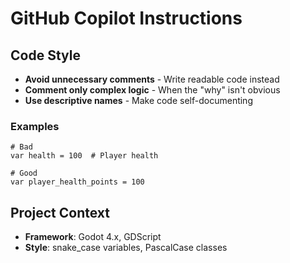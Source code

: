 # GitHub Copilot Instructions

## Code Style

- **Avoid unnecessary comments** - Write readable code instead
- **Comment only complex logic** - When the "why" isn't obvious
- **Use descriptive names** - Make code self-documenting

### Examples

```gdscript
# Bad
var health = 100  # Player health

# Good
var player_health_points = 100
```

## Project Context

- **Framework**: Godot 4.x, GDScript
- **Style**: snake_case variables, PascalCase classes
